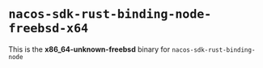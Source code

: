 # `nacos-sdk-rust-binding-node-freebsd-x64`

This is the **x86_64-unknown-freebsd** binary for `nacos-sdk-rust-binding-node`
